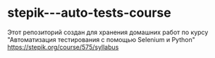 # stepik---auto-tests-course
Этот репозиторий создан для хранения домашних работ по курсу "Автоматизация тестирования с помощью Selenium и Python"
https://stepik.org/course/575/syllabus